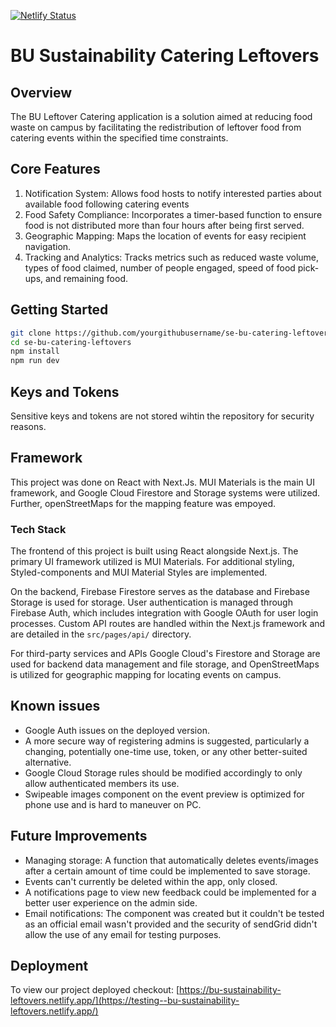 [![Netlify Status](https://api.netlify.com/api/v1/badges/589b5f54-8e95-4ceb-950f-262659a1bc4c/deploy-status)](https://app.netlify.com/sites/bu-sustainability-leftovers/deploys)
# BU Sustainability Catering Leftovers

## Overview
The BU Leftover Catering application is a solution aimed at reducing food waste on campus by facilitating the redistribution of leftover food from catering events within the specified time constraints.

## Core Features

1. Notification System: Allows food hosts to notify interested parties about available food following catering events
2. Food Safety Compliance: Incorporates a timer-based function to ensure food is not distributed more than four hours after being first served.
3. Geographic Mapping: Maps the location of events for easy recipient navigation.
4. Tracking and Analytics: Tracks metrics such as reduced waste volume, types of food claimed, number of people engaged, speed of food pick-ups, and remaining food.

## Getting Started
```bash
git clone https://github.com/yourgithubusername/se-bu-catering-leftovers.git
cd se-bu-catering-leftovers
npm install
npm run dev
```

## Keys and Tokens

Sensitive keys and tokens are not stored wihtin the repository for security reasons. 

## Framework

This project was done on React with Next.Js. MUI Materials is the main UI framework, and Google Cloud Firestore and Storage systems were utilized. Further, openStreetMaps for the mapping feature was empoyed.

### Tech Stack
The frontend of this project is built using React alongside Next.js. The primary UI framework utilized is MUI Materials. For additional styling, Styled-components and MUI Material Styles are implemented.

On the backend, Firebase Firestore serves as the database and Firebase Storage is used for storage. User authentication is managed through Firebase Auth, which includes integration with Google OAuth for user login processes. Custom API routes are handled within the Next.js framework and are detailed in the `src/pages/api/` directory.

For third-party services and APIs Google Cloud's Firestore and Storage are used for backend data management and file storage, and OpenStreetMaps is utilized for geographic mapping for locating events on campus.

## Known issues
* Google Auth issues on the deployed version.
* A more secure way of registering admins is suggested, particularly a changing, potentially one-time use, token, or any other better-suited alternative.
* Google Cloud Storage rules should be modified accordingly to only allow authenticated members its use.
* Swipeable images component on the event preview is optimized for phone use and is hard to maneuver on PC.
  
## Future Improvements
* Managing storage: A function that automatically deletes events/images after a certain amount of time could be implemented to save storage.
* Events can't currently be deleted within the app, only closed. 
* A notifications page to view new feedback could be implemented for a better user experience on the admin side.
* Email notifications: The component was created but it couldn't be tested as an official email wasn't provided and the security of sendGrid didn't allow the use of any email for testing purposes.
  

## Deployment
To view our project deployed checkout: [https://bu-sustainability-leftovers.netlify.app/](https://testing--bu-sustainability-leftovers.netlify.app/)
